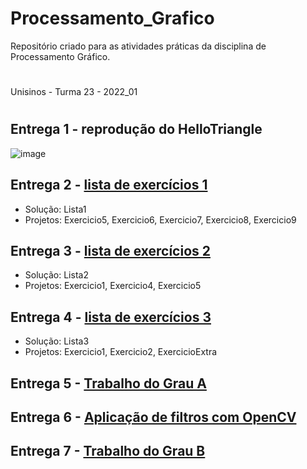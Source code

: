 # Processamento_Grafico

Repositório criado para as atividades práticas da disciplina de Processamento Gráfico.
#
Unisinos - Turma 23 - 2022_01
#
## Entrega 1 - reprodução do HelloTriangle

![image](https://user-images.githubusercontent.com/58199187/158124838-f49c9a33-cec4-4af6-87a5-3de40f098ed3.png)

## Entrega 2 - [lista de exercícios 1](https://github.com/rafawerle/Processamento_Grafico/tree/master/Lista1)

- Solução: Lista1
- Projetos: Exercicio5, Exercicio6, Exercicio7, Exercicio8, Exercicio9

## Entrega 3 - [lista de exercícios 2](https://github.com/rafawerle/Processamento_Grafico/tree/master/Lista2)

- Solução: Lista2
- Projetos: Exercicio1, Exercicio4, Exercicio5

## Entrega 4 - [lista de exercícios 3](https://github.com/rafawerle/Processamento_Grafico/tree/master/Lista3)

- Solução: Lista3
- Projetos: Exercicio1, Exercicio2, ExercicioExtra

## Entrega 5 - [Trabalho do Grau A](https://github.com/rafawerle/Processamento_Grafico/tree/master/PG-TGA-Trabalho)

## Entrega 6 - [Aplicação de filtros com OpenCV]()

## Entrega 7 - [Trabalho do Grau B](https://github.com/rafawerle/Processamento_Grafico/tree/master/PG-TGB-Trabalho)
